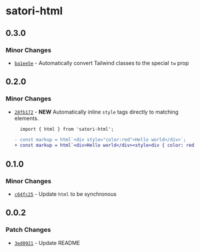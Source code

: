 # satori-html

## 0.3.0

### Minor Changes

- [`ba1ee5e`](https://github.com/natemoo-re/satori-html/commit/ba1ee5e91dd6d8165b35c668b1718921c6950442) - Automatically convert Tailwind classes to the special `tw` prop

## 0.2.0

### Minor Changes

- [`28fb172`](https://github.com/natemoo-re/satori-html/commit/28fb1726028820605a1ec406edf5a16aa1aef718) - **NEW** Automatically inline `style` tags directly to matching elements.

  ```diff
    import { html } from 'satori-html';

  - const markup = html`<div style="color:red">Hello world</div>`;
  + const markup = html`<div>Hello world</div><style>div { color: red; }</style>`
  ```

## 0.1.0

### Minor Changes

- [`c64fc25`](https://github.com/natemoo-re/satori-html/commit/c64fc257c6c726d81a500e6735bd70fe8a4f2f9a) - Update `html` to be synchronous

## 0.0.2

### Patch Changes

- [`3ed0921`](https://github.com/natemoo-re/satori-html/commit/3ed0921f44d4088090eaa55501aa2fd273d1cd38) - Update README

